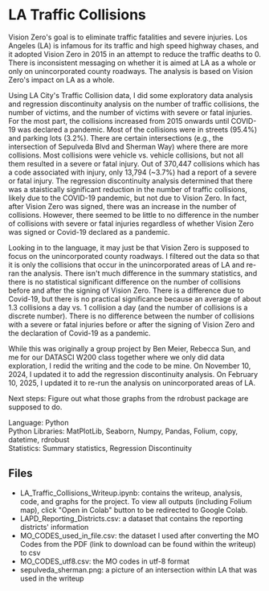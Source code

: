# LA Traffic Collisions
Vision Zero's goal is to eliminate traffic fatalities and severe injuries. Los Angeles (LA) is infamous for its traffic and high speed highway chases, and it adopted Vision Zero in 2015 in an attempt to reduce the
traffic deaths to 0. There is inconsistent messaging on whether it is aimed at LA as a whole or only on unincorporated county roadways.
The analysis is based on Vision Zero's impact on LA as a whole. 

Using LA City's Traffic Collision data, I did some exploratory data analysis and regression discontinuity analysis on the number of traffic collisions, the number of victims, and the number of victims
with severe or fatal injuries. For the most part, the collisions increased from 2015 onwards until COVID-19 was declared a pandemic.
Most of the collisions were in streets (95.4%) and parking lots (3.2%). There are certain intersections 
(e.g., the intersection of Sepulveda Blvd and Sherman Way) where there are more collisions. 
Most collisions were vehicle vs. vehicle collisions, but not all them resulted in a severe or fatal injury.
Out of 370,447 collisions which has a code associated with injury, only 13,794 (~3.7%) had a report of a severe or fatal injury.
The regression discontinuity analysis determined that there was a staistically significant reduction in the number of traffic collisions, 
likely due to the  COVID-19 pandemic, but not due to Vision Zero. In fact, after Vision Zero was signed, 
there was an increase in the number of collisions. However, there seemed to be little to no difference in the number of 
collisions with severe or fatal injuries regardless of whether Vision Zero was signed or Covid-19 declared as a pandemic. 

Looking in to the language, it may just be that Vision Zero is supposed to focus on the unincorporated county roadways. I filtered out the data
so that it is only the collisions that occur in the unincorporated areas of LA and re-ran the analysis. There isn't 
much difference in the summary statistics, and there is no statistical significant difference on the number of collisions 
before and after the signing of Vision Zero. There is a difference due to Covid-19, but there is no practical significance because 
an average of about 1.3 collisions a day vs. 1 collision a day (and the number of collisions is a discrete number). There is no difference 
between the number of collisions with a severe or fatal injuries before or after the signing of Vision Zero and the declaration of Covid-19 
as a pandemic.

While this was originally a group project by Ben Meier, Rebecca Sun, and me for our DATASCI W200 class together where we only did data exploration, I redid the writing and the code to be mine.
On November 10, 2024, I updated it to add the regression discontinuity analysis. On February 10, 2025, I updated it to re-run the analysis on unincorporated areas of LA.

Next steps: Figure out what those graphs from the rdrobust package are supposed to do.

Language: Python<br>
Python Libraries: MatPlotLib, Seaborn, Numpy, Pandas, Folium, copy, datetime, rdrobust<br>
Statistics: Summary statistics, Regression Discontinuity

## Files
* LA_Traffic_Collisions_Writeup.ipynb: contains the writeup, analysis, code, and graphs for the project. To view all outputs (including Folium map), click "Open in Colab" button to be redirected to Google Colab.
* LAPD_Reporting_Districts.csv: a dataset that contains the reporting districts' information
* MO_CODES_used_in_file.csv: the dataset I used after converting the MO Codes from the PDF (link to download can be found within the writeup) to csv
* MO_CODES_utf8.csv: the MO codes in utf-8 format
* sepulveda_sherman.png: a picture of an intersection within LA that was used in the writeup
